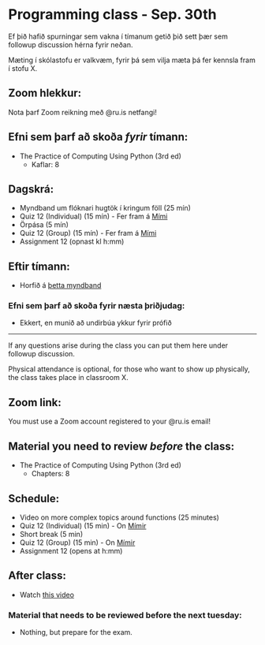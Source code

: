 # Programming class - Sep. 30th
Ef þið hafið spurningar sem vakna í tímanum getið þið sett þær sem followup discussion hérna fyrir neðan.

Mæting í skólastofu er valkvæm, fyrir þá sem vilja mæta þá fer kennsla fram í stofu X.

## Zoom hlekkur:

Nota þarf Zoom reikning með @ru.is netfangi!

## Efni sem þarf að skoða ***fyrir*** tímann:

- The Practice of Computing Using Python (3rd ed)
    - Kaflar: 8

## Dagskrá:

- Myndband um flóknari hugtök í kringum föll (25 mín)
- Quiz 12 (Individual) (15 mín) - Fer fram á [Mími](https://class.mimir.io/courses/ea6d4c19-bd9e-450e-acd9-370af0b5da0f)
- Örpása (5 mín)
- Quiz 12 (Group) (15 mín) - Fer fram á [Mími](https://class.mimir.io/courses/ea6d4c19-bd9e-450e-acd9-370af0b5da0f)
- Assignment 12 (opnast kl h:mm)

## Eftir tímann:

- Horfið á [þetta myndband](https://www.youtube.com/watch?v=3lEJwRusq6c&list=PLQjZptQi22I1uNGlx3hn8pK-pfjMgWweP&index=19)

### Efni sem þarf að skoða fyrir næsta þriðjudag:

- Ekkert, en munið að undirbúa ykkur fyrir prófið


---

If any questions arise during the class you can put them here under followup discussion.

Physical attendance is optional, for those who want to show up physically, the class takes place in classroom X.

## Zoom link:

You must use a Zoom account registered to your @ru.is email!

## Material you need to review ***before*** the class:

- The Practice of Computing Using Python (3rd ed)
    - Chapters: 8

## Schedule:

- Video on more complex topics around functions (25 minutes)
- Quiz 12 (Individual) (15 min) - On [Mímir](https://class.mimir.io/courses/ea6d4c19-bd9e-450e-acd9-370af0b5da0f)
- Short break (5 min)
- Quiz 12 (Group) (15 min) - On [Mímir](https://class.mimir.io/courses/ea6d4c19-bd9e-450e-acd9-370af0b5da0f)
- Assignment 12 (opens at h:mm)

## After class:

- Watch [this video](https://www.youtube.com/watch?v=3lEJwRusq6c&list=PLQjZptQi22I1uNGlx3hn8pK-pfjMgWweP&index=19)

### Material that needs to be reviewed before the next tuesday:

- Nothing, but prepare for the exam.
